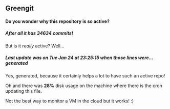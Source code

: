 ## Greengit

#### Do you wonder why this repository is so active?

##### After all it has 34634 commits!

But is it *really* active? Well...

##### Last update was on Tue Jan 24 at 23:25:15 when those lines were... generated

Yes, generated, because it certainly helps a lot to have such an active repo!

Oh and there was **28%** disk usage on the machine
where there is the cron updating this file.

Not the best way to monitor a VM in the cloud but it works! :)
